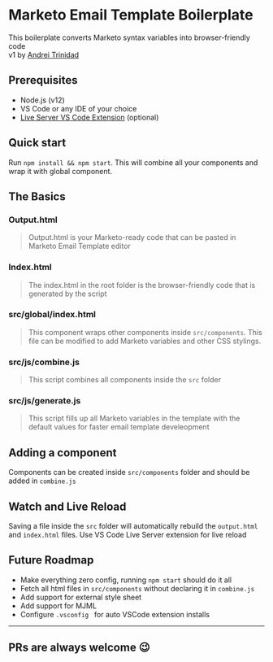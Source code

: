# Marketo Email Template Boilerplate
This boilerplate converts Marketo syntax variables into browser-friendly code\
v1 by [Andrei Trinidad](https://github.com/andreitrinidad)
## Prerequisites
- Node.js (v12)
- VS Code or any IDE of your choice
- [Live Server VS Code Extension](https://marketplace.visualstudio.com/items?itemName=ritwickdey.LiveServer) (optional)

## Quick start
Run ` npm install && npm start `. This will combine all your components and wrap it with global component.

## The Basics
### Output.html
> Output.html is your Marketo-ready code that can be pasted in Marketo Email Template editor

### Index.html
> The index.html in the root folder is the browser-friendly code that is generated by the script

### src/global/index.html
> This component wraps other components inside `src/components`. This file can be modified to add Marketo variables and other CSS stylings.
### src/js/combine.js
> This script combines all components inside the `src` folder
### src/js/generate.js
> This script fills up all Marketo variables in the template with the default values for faster email template develeopment
## Adding a component
Components can be created inside `src/components` folder and should be added in `combine.js`


## Watch and Live Reload
Saving a file inside the `src` folder will automatically rebuild the `output.html` and `index.html` files. Use VS Code Live Server extension for live reload

## Future Roadmap
- Make everything zero config, running `npm start` should do it all
- Fetch all html files in `src/components` without declaring it in `combine.js`
- Add support for external style sheet
- Add support for MJML
- Configure `.vsconfig ` for auto VSCode extension installs


---
## PRs are always welcome 😉
